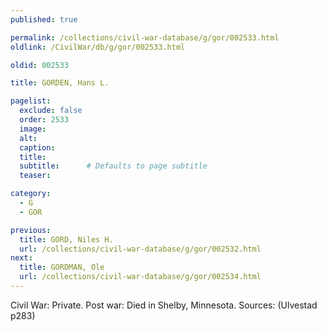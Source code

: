 ```yaml
---
published: true

permalink: /collections/civil-war-database/g/gor/002533.html
oldlink: /CivilWar/db/g/gor/002533.html

oldid: 002533

title: GORDEN, Hans L.

pagelist:
  exclude: false
  order: 2533
  image: 
  alt:
  caption:
  title:
  subtitle:      # Defaults to page subtitle
  teaser:

category: 
  - G 
  - GOR

previous:
  title: GORD, Niles H.
  url: /collections/civil-war-database/g/gor/002532.html  
next:
  title: GORDMAN, Ole
  url: /collections/civil-war-database/g/gor/002534.html   
---
```

Civil War: Private. Post war: Died in Shelby, Minnesota. Sources: (Ulvestad p283)